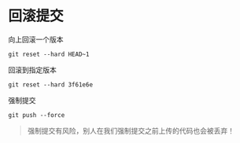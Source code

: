 # 回滚提交
向上回滚一个版本

`git reset --hard HEAD~1`

回滚到指定版本

`git reset --hard 3f61e6e`

强制提交

`git push --force`

> 强制提交有风险，别人在我们强制提交之前上传的代码也会被丢弃！